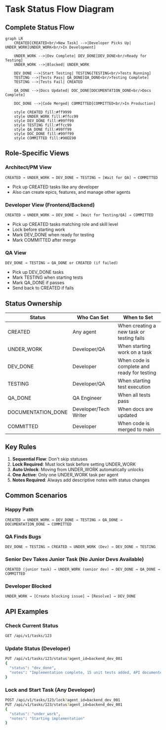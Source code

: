 # Task Status Flow Diagram

## Complete Status Flow

```mermaid
graph LR
    CREATED[CREATED<br/>New Task] -->|Developer Picks Up| UNDER_WORK[UNDER_WORK<br/>In Development]
    
    UNDER_WORK -->|Dev Complete| DEV_DONE[DEV_DONE<br/>Ready for Testing]
    UNDER_WORK -->|Blocked| UNDER_WORK
    
    DEV_DONE -->|Start Testing| TESTING[TESTING<br/>Tests Running]
    TESTING -->|Tests Pass| QA_DONE[QA_DONE<br/>Testing Complete]
    TESTING -->|Tests Fail| CREATED
    
    QA_DONE -->|Docs Updated| DOC_DONE[DOCUMENTATION_DONE<br/>Docs Complete]
    
    DOC_DONE -->|Code Merged| COMMITTED[COMMITTED<br/>In Production]
    
    style CREATED fill:#ff9999
    style UNDER_WORK fill:#ffcc99
    style DEV_DONE fill:#99ff99
    style TESTING fill:#ffcc99
    style QA_DONE fill:#99ff99
    style DOC_DONE fill:#99ff99
    style COMMITTED fill:#90EE90
```

## Role-Specific Views

### Architect/PM View
```
CREATED → UNDER_WORK → DEV_DONE → TESTING → [Wait for QA] → COMMITTED
```
- Pick up CREATED tasks like any developer
- Also can create epics, features, and manage other agents

### Developer View (Frontend/Backend)
```
CREATED → UNDER_WORK → DEV_DONE → [Wait for Testing/QA] → COMMITTED
```
- Pick up CREATED tasks matching role and skill level
- Lock before starting work
- Mark DEV_DONE when ready for testing
- Mark COMMITTED after merge

### QA View
```
DEV_DONE → TESTING → QA_DONE or CREATED (if failed)
```
- Pick up DEV_DONE tasks
- Mark TESTING when starting tests
- Mark QA_DONE if passes
- Send back to CREATED if fails

## Status Ownership

| Status | Who Can Set | When to Set |
|--------|-------------|-------------|
| CREATED | Any agent | When creating a new task or testing fails |
| UNDER_WORK | Developer/QA | When starting work on a task |
| DEV_DONE | Developer | When code is complete and ready for testing |
| TESTING | Developer/QA | When starting test execution |
| QA_DONE | QA Engineer | When all tests pass |
| DOCUMENTATION_DONE | Developer/Tech Writer | When docs are updated |
| COMMITTED | Developer | When code is merged to main |

## Key Rules

1. **Sequential Flow**: Don't skip statuses
2. **Lock Required**: Must lock task before setting UNDER_WORK
3. **Auto Unlock**: Moving from UNDER_WORK automatically unlocks
4. **One Active**: Only one UNDER_WORK task per agent
5. **Notes Required**: Always add descriptive notes with status changes

## Common Scenarios

### Happy Path
```
CREATED → UNDER_WORK → DEV_DONE → TESTING → QA_DONE → DOCUMENTATION_DONE → COMMITTED
```

### QA Finds Bugs
```
DEV_DONE → TESTING → CREATED → UNDER_WORK (Dev) → DEV_DONE → TESTING
```

### Senior Dev Takes Junior Task (No Junior Devs Available)
```
CREATED (junior task) → UNDER_WORK (senior dev) → DEV_DONE → QA_DONE → COMMITTED
```

### Developer Blocked
```
UNDER_WORK → [Create blocking issue] → [Resolve] → DEV_DONE
```

## API Examples

### Check Current Status
```bash
GET /api/v1/tasks/123
```

### Update Status (Developer)
```bash
PUT /api/v1/tasks/123/status?agent_id=backend_dev_001
{
  "status": "dev_done",
  "notes": "Implementation complete, 15 unit tests added, API documented"
}
```

### Lock and Start Task (Any Developer)
```bash
POST /api/v1/tasks/123/lock?agent_id=backend_dev_001
PUT /api/v1/tasks/123/status?agent_id=backend_dev_001
{
  "status": "under_work",
  "notes": "Starting implementation"
}
```